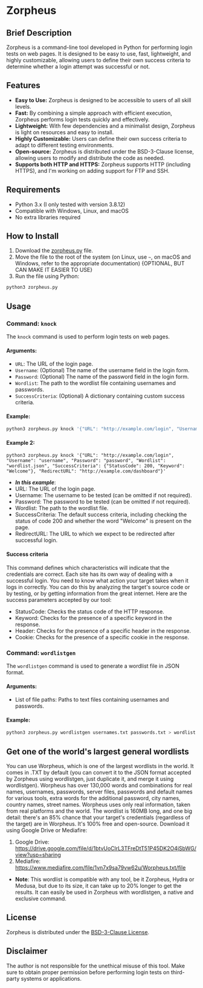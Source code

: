 # Zorpheus

## Brief Description
Zorpheus is a command-line tool developed in Python for performing login tests on web pages. It is designed to be easy to use, fast, lightweight, and highly customizable, allowing users to define their own success criteria to determine whether a login attempt was successful or not.

## Features
- **Easy to Use:** Zorpheus is designed to be accessible to users of all skill levels.
- **Fast:** By combining a simple approach with efficient execution, Zorpheus performs login tests quickly and effectively.
- **Lightweight:** With few dependencies and a minimalist design, Zorpheus is light on resources and easy to install.
- **Highly Customizable:** Users can define their own success criteria to adapt to different testing environments.
- **Open-source:** Zorpheus is distributed under the BSD-3-Clause license, allowing users to modify and distribute the code as needed.
- **Supports both HTTP and HTTPS:** Zorpheus supports HTTP (including HTTPS), and I'm working on adding support for FTP and SSH.

## Requirements
- Python 3.x (I only tested with version 3.8.12)
- Compatible with Windows, Linux, and macOS
- No extra libraries required

## How to Install
1. Download the [zorpheus.py](https://raw.githubusercontent.com/simplyYan/Zorpheus/main/zorpheus.py) file.
2. Move the file to the root of the system (on Linux, use `~`, on macOS and Windows, refer to the appropriate documentation) {OPTIONAL, BUT CAN MAKE IT EASIER TO USE}
3. Run the file using Python:

```bash
python3 zorpheus.py
```

## Usage

### Command: `knock`
The `knock` command is used to perform login tests on web pages.

#### Arguments:
- `URL`: The URL of the login page.
- `Username`: (Optional) The name of the username field in the login form.
- `Password`: (Optional) The name of the password field in the login form.
- `Wordlist`: The path to the wordlist file containing usernames and passwords.
- `SuccessCriteria`: (Optional) A dictionary containing custom success criteria.

#### Example:
```bash
python3 zorpheus.py knock '{"URL": "http://example.com/login", "Username": "username", "Password": "password", "Wordlist": "wordlist.json", "SuccessCriteria": {"StatusCode": 200, "Keyword": "Welcome"}}'
```
#### Example 2:
```
python3 zorpheus.py knock '{"URL": "http://example.com/login", "Username": "username", "Password": "password", "Wordlist": "wordlist.json", "SuccessCriteria": {"StatusCode": 200, "Keyword": "Welcome"}, "RedirectURL": "http://example.com/dashboard"}'
```
- _**In this example**_:
- URL: The URL of the login page.
- Username: The username to be tested (can be omitted if not required).
- Password: The password to be tested (can be omitted if not required).
- Wordlist: The path to the wordlist file.
- SuccessCriteria: The default success criteria, including checking the status of code 200 and whether the word "Welcome" is present on the page.
- RedirectURL: The URL to which we expect to be redirected after successful login.
#### Success criteria
This command defines which characteristics will indicate that the credentials are correct. Each site has its own way of dealing with a successful login. You need to know what action your target takes when it logs in correctly. You can do this by analyzing the target's source code or by testing, or by getting information from the great internet.
Here are the success parameters accepted by our tool:
- StatusCode: Checks the status code of the HTTP response.
- Keyword: Checks for the presence of a specific keyword in the response.
- Header: Checks for the presence of a specific header in the response.
- Cookie: Checks for the presence of a specific cookie in the response.

### Command: `wordlistgen`
The `wordlistgen` command is used to generate a wordlist file in JSON format.

#### Arguments:
- List of file paths: Paths to text files containing usernames and passwords.

#### Example:
```bash
python3 zorpheus.py wordlistgen usernames.txt passwords.txt > wordlist.json
```

## Get one of the world's largest general wordlists
You can use Worpheus, which is one of the largest wordlists in the world. It comes in .TXT by default (you can convert it to the JSON format accepted by Zorpheus using wordlistgen, just duplicate it, and merge it using wordlistgen). Worpheus has over 130,000 words and combinations for real names, usernames, passwords, server files, passwords and default names for various tools, extra words for the additional password, city names, country names, street names.
Worpheus uses only real information, taken from real platforms and the world. The wordlist is 160MB long, and one big detail: there's an 85% chance that your target's credentials (regardless of the target) are in Worpheus. It's 100% free and open-source. Download it using Google Drive or Mediafire:
1. Google Drive: https://drive.google.com/file/d/1btvUoClrL3TFreDtT51P45DK2O4jSbWG/view?usp=sharing
2. Mediafire: https://www.mediafire.com/file/1vn7x9sa79vw62u/Worpheus.txt/file
- **Note**: This wordlist is compatible with any tool, be it Zorpheus, Hydra or Medusa, but due to its size, it can take up to 20% longer to get the results. It can easily be used in Zorpheus with wordlistgen, a native and exclusive command.

## License
Zorpheus is distributed under the [BSD-3-Clause License](LICENSE).

## Disclaimer
The author is not responsible for the unethical misuse of this tool. Make sure to obtain proper permission before performing login tests on third-party systems or applications.
